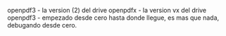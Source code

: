 openpdf3 - la version (2) del drive
openpdfx - la version vx del drive
openpdf3 - empezado desde cero hasta donde llegue, es mas que nada, debugando desde cero.